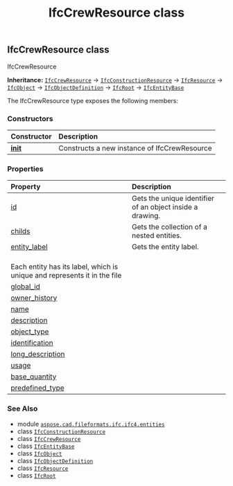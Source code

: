 ﻿---
title: IfcCrewResource class
second_title: Aspose.CAD for Python via .NET API References
description: 
type: docs
weight: 1540
url: /python-net/aspose.cad.fileformats.ifc.ifc4.entities/ifccrewresource/
is_root: false
---

## IfcCrewResource class

IfcCrewResource



**Inheritance:** [`IfcCrewResource`](/cad/python-net/aspose.cad.fileformats.ifc.ifc4.entities/ifccrewresource) → 
[`IfcConstructionResource`](/cad/python-net/aspose.cad.fileformats.ifc.ifc4.entities/ifcconstructionresource) → 
[`IfcResource`](/cad/python-net/aspose.cad.fileformats.ifc.ifc4.entities/ifcresource) → 
[`IfcObject`](/cad/python-net/aspose.cad.fileformats.ifc.ifc4.entities/ifcobject) → 
[`IfcObjectDefinition`](/cad/python-net/aspose.cad.fileformats.ifc.ifc4.entities/ifcobjectdefinition) → 
[`IfcRoot`](/cad/python-net/aspose.cad.fileformats.ifc.ifc4.entities/ifcroot) → 
[`IfcEntityBase`](/cad/python-net/aspose.cad.fileformats.ifc/ifcentitybase)



The IfcCrewResource type exposes the following members:

### Constructors
| Constructor | Description |
| :- | :- |
| [__init__](/cad/python-net/aspose.cad.fileformats.ifc.ifc4.entities/ifccrewresource/__init__/#) | Constructs a new instance of IfcCrewResource |


### Properties
| Property | Description |
| :- | :- |
| [id](/cad/python-net/aspose.cad.fileformats.ifc.ifc4.entities/ifccrewresource/id) | Gets the unique identifier of an object inside a drawing. |
| [childs](/cad/python-net/aspose.cad.fileformats.ifc.ifc4.entities/ifccrewresource/childs) | Gets the collection of a nested entities. |
| [entity_label](/cad/python-net/aspose.cad.fileformats.ifc.ifc4.entities/ifccrewresource/entity_label) | Gets the entity label.<br/>Each entity has its label, which is unique and represents it in the file |
| [global_id](/cad/python-net/aspose.cad.fileformats.ifc.ifc4.entities/ifccrewresource/global_id) |  |
| [owner_history](/cad/python-net/aspose.cad.fileformats.ifc.ifc4.entities/ifccrewresource/owner_history) |  |
| [name](/cad/python-net/aspose.cad.fileformats.ifc.ifc4.entities/ifccrewresource/name) |  |
| [description](/cad/python-net/aspose.cad.fileformats.ifc.ifc4.entities/ifccrewresource/description) |  |
| [object_type](/cad/python-net/aspose.cad.fileformats.ifc.ifc4.entities/ifccrewresource/object_type) |  |
| [identification](/cad/python-net/aspose.cad.fileformats.ifc.ifc4.entities/ifccrewresource/identification) |  |
| [long_description](/cad/python-net/aspose.cad.fileformats.ifc.ifc4.entities/ifccrewresource/long_description) |  |
| [usage](/cad/python-net/aspose.cad.fileformats.ifc.ifc4.entities/ifccrewresource/usage) |  |
| [base_quantity](/cad/python-net/aspose.cad.fileformats.ifc.ifc4.entities/ifccrewresource/base_quantity) |  |
| [predefined_type](/cad/python-net/aspose.cad.fileformats.ifc.ifc4.entities/ifccrewresource/predefined_type) |  |



### See Also
* module [`aspose.cad.fileformats.ifc.ifc4.entities`](..)
* class [`IfcConstructionResource`](/cad/python-net/aspose.cad.fileformats.ifc.ifc4.entities/ifcconstructionresource)
* class [`IfcCrewResource`](/cad/python-net/aspose.cad.fileformats.ifc.ifc4.entities/ifccrewresource)
* class [`IfcEntityBase`](/cad/python-net/aspose.cad.fileformats.ifc/ifcentitybase)
* class [`IfcObject`](/cad/python-net/aspose.cad.fileformats.ifc.ifc4.entities/ifcobject)
* class [`IfcObjectDefinition`](/cad/python-net/aspose.cad.fileformats.ifc.ifc4.entities/ifcobjectdefinition)
* class [`IfcResource`](/cad/python-net/aspose.cad.fileformats.ifc.ifc4.entities/ifcresource)
* class [`IfcRoot`](/cad/python-net/aspose.cad.fileformats.ifc.ifc4.entities/ifcroot)
